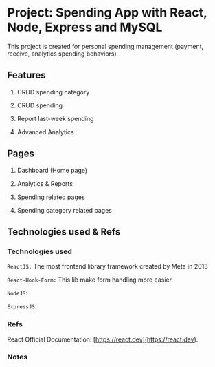 # Project: Spending App with React, Node, Express and MySQL

This project is created for personal spending management (payment, receive, analytics spending behaviors)

## Features

1. CRUD spending category

2. CRUD spending

3. Report last-week spending

4. Advanced Analytics

## Pages

1. Dashboard (Home page)

2. Analytics & Reports

3. Spending related pages

4. Spending category related pages

## Technologies used & Refs

### Technologies used

`ReactJS:` The most frontend library framework created by Meta in 2013

`React-Hook-Form:` This lib make form handling more easier

`NodeJS`:

`ExpressJS`:

### Refs

React Official Documentation: [https://react.dev](https://react.dev).



### Notes

